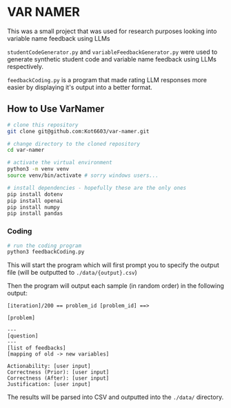 # VAR NAMER

This was a small project that was used for research purposes looking into variable name feedback using LLMs

`studentCodeGenerator.py` and `variableFeedbackGenerator.py` were used to generate synthetic student code and variable name feedback using LLMs respectively.

`feedbackCoding.py` is a program that made rating LLM responses more easier by displaying it's output into a better format.

## How to Use VarNamer

```sh
# clone this repository
git clone git@github.com:Kot6603/var-namer.git

# change directory to the cloned repository
cd var-namer

# activate the virtual environment
python3 -m venv venv
source venv/bin/activate # sorry windows users...

# install dependencies - hopefully these are the only ones
pip install dotenv
pip install openai
pip install numpy
pip install pandas
```

### Coding

```sh
# run the coding program
python3 feedbackCoding.py
```

This will start the program which will first prompt you to specify the output file (will be outputted to `./data/{output}.csv`)

Then the program will output each sample (in random order) in the following output:

```
[iteration]/200 == problem_id [problem_id] ==>

[problem]

---
[question]
---
[list of feedbacks]
[mapping of old -> new variables]

Actionability: [user input]
Correctness (Prior): [user input]
Correctness (After): [user input]
Justification: [user input]
```

The results will be parsed into CSV and outputted into the `./data/` directory.
